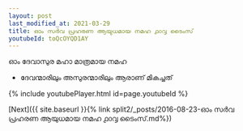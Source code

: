 ```yaml
---
layout: post
last_modified_at: 2021-03-29
title: ഓം സർവ പ്രഹരണ ആയുധമായ നമഹ ൧൦൮ ടൈംസ്
youtubeId: toQcOYQD1AY
---
```

 
 
 ഓം ദേവാസുര മഹാ മാത്രമായ നമഹ 
 
 -  ദേവന്മാരിലും അസുരന്മാരിലും ആരാണ് മികച്ചത് 
 
  
 
  
 
 
 
 
 
 


{% include youtubePlayer.html id=page.youtubeId %}
 
[Next]({{ site.baseurl }}{% link  split2/_posts/2016-08-23-ഓം സർവ പ്രഹരണ ആയുധമായ നമഹ ൧൦൮ ടൈംസ്.md%})
 

